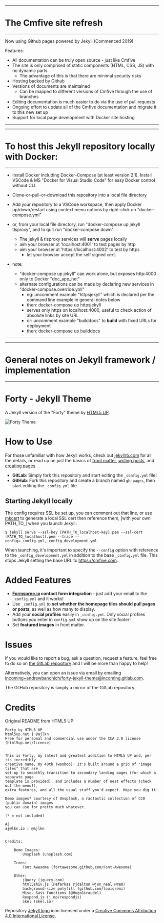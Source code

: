 --------------------------------------------------
# The Cmfive site refresh
--------------------------------------------------

Now using Github pages powered by Jekyll
(Commenced 2019)

Features:
 - All documentation can be truly open source - just like Cmfive
 - The site is only comprised of static components (HTML, CSS, JS) with no dynamic parts
   - The advantage of this is that there are minimal security risks
 - Hosting backed by Github
 - Versions of documents are maintained
   - Can be mapped to different versions of Cmfive through the use of branches
 - Editing documentation is much easier to do via the use of pull requests
 - Ongoing effort to update all of the Cmfive documentation and migrate it to this new set up
 - Support for local page development with Docker site hosting

--------------------------------------------------

--------------------------------------------------
# To host this Jekyll repository locally with Docker:
--------------------------------------------------

 - Install Docker including Docker-Compose (at least version 2.1). Install VSCode & MS "Docker for Visual Studio Code" for easy Docker control without CLI.
 - Clone-or-pull-or-download this repository into a local file directory
 - Add your repository to a VSCode workspace, then apply Docker up/down/restart using context menu options by right-click on "docker-compose.yml"

 - or, from your local file directory, run "docker-compose up jekyll tlsproxy", and to quit run "docker-compose down"


	  - The jekyll & tlsproxy services will **serve** pages locally
      - aim your browser at 'localhost:4001' to test pages by http
      - aim your browser at 'https://localhost:4002' to test by https
	     - let your browser accept the self signed cert.

 - note:
	- "docker-compose up jekyll" can work alone, but exposes http:4000 only to Docker "doc_app_net"
	- alternate configurations can be made by declaring new services in "docker-compose.override.yml"
		- eg: uncomment example "httpsjekyll" which is declared per the command line example in general notes below
		- then: docker-compose up httpsjekyll
		- serves only https on localhost:4000, useful to check action of absolute links by site URL
		- or: uncomment example "builddocs" to **build** with fixed URLs for deployment
		- then:  docker-compose up builddocs

--------------------------------------------------

--------------------------------------------------
# General notes on Jekyll framework / implementation
--------------------------------------------------

# Forty - Jekyll Theme

A Jekyll version of the "Forty" theme by [HTML5 UP](https://html5up.net/).

![Forty Theme](assets/images/forty.jpg "Forty Theme")

# How to Use

For those unfamiliar with how Jekyll works, check out [jekyllrb.com](https://jekyllrb.com/) for all the details,
or read up on just the basics of [front matter](https://jekyllrb.com/docs/frontmatter/), [writing posts](https://jekyllrb.com/docs/posts/),
and [creating pages](https://jekyllrb.com/docs/pages/).

- **GitLab**: Simply fork this repository and start editing the `_config.yml` file!
- **GitHub**: Fork this repository and create a branch named `gh-pages`, then start editing the `_config.yml` file.

## Starting Jekyll locally

The config requires SSL be set up, you can comment out that line, or use [mkcert](https://github.com/FiloSottile/mkcert) to generate a local SSL cert then reference them, [with your own PATH_TO_] when you launch Jekyll:

```
$ jekyll serve --ssl-key [PATH_TO_localhost-key].pem --ssl-cert [PATH_TO_localhost].pem --trace --config=_config.yml,_config_development.yml
```

When launching, it's important to specify the ```--config``` option with reference to the ```_config_development.yml``` in addition to the base ```_config.yml``` file. This stops Jekyll setting the base URL to https://cmfive.com.

# Added Features

* **[Formspree.io](https://formspree.io/) contact form integration** - just add your email to the `_config.yml` and it works!
* Use `_config.yml` to **set whether the homepage tiles should pull pages or posts**, as well as how many to display.
* Add your **social profiles** easily in `_config.yml`. Only social profiles buttons you enter in `config.yml` show up on the site footer!
* Set **featured images** in front matter.

# Issues

If you would like to report a bug, ask a question, request a feature, feel free to do so on [the GitLab repository](https://gitlab.com/andrewbanchich/forty-jekyll-theme) and I will be more than happy to help!

Alternatively, you can open an issue via email by emailing [incoming+andrewbanchich/forty-jekyll-theme@incoming.gitlab.com](mailto:incoming+andrewbanchich/forty-jekyll-theme@incoming.gitlab.com).

The GitHub repository is simply a mirror of the GitLab repository.

# Credits

Original README from HTML5 UP:

```
Forty by HTML5 UP
html5up.net | @ajlkn
Free for personal and commercial use under the CCA 3.0 license (html5up.net/license)


This is Forty, my latest and greatest addition to HTML5 UP and, per its incredibly
creative name, my 40th (woohoo)! It's built around a grid of "image tiles" that are
set up to smoothly transition to secondary landing pages (for which a separate page
template is provided), and includes a number of neat effects (check out the menu!),
extra features, and all the usual stuff you'd expect. Hope you dig it!

Demo images* courtesy of Unsplash, a radtastic collection of CC0 (public domain) images
you can use for pretty much whatever.

(* = not included)

AJ
aj@lkn.io | @ajlkn


Credits:

	Demo Images:
		Unsplash (unsplash.com)

	Icons:
		Font Awesome (fortawesome.github.com/Font-Awesome)

	Other:
		jQuery (jquery.com)
		html5shiv.js (@afarkas @jdalton @jon_neal @rem)
		background-size polyfill (github.com/louisremi)
		Misc. Sass functions (@HugoGiraudel)
		Respond.js (j.mp/respondjs)
		Skel (skel.io)
```

Repository [Jekyll logo](https://github.com/jekyll/brand) icon licensed under a [Creative Commons Attribution 4.0 International License](http://choosealicense.com/licenses/cc-by-4.0/).